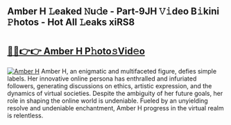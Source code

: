 ## Amber H 𝙻eaked 𝙽u𝚍e - Part-9JH 𝚅𝚒deo B𝚒kini 𝙿hotos - Hot All 𝙻eaks xiRS8

# <h2><a href="http://ld0ssl.urlbe.top/?page=Amber+H">🔗🔗👉👉 Amber H P𝚑oto𝚜Vid𝚎o</a></h2>

[![Amber H](https://i.imgur.com/eBuTRDB.gif)](http://ld0ssl.urlbe.top/?page=Amber+H)
Amber H, an enigmatic and multifaceted figure, defies simple labels. Her innovative online persona has enthralled and infuriated followers, generating discussions on ethics, artistic expression, and the dynamics of virtual societies. Despite the ambiguity of her future goals, her role in shaping the online world is undeniable. Fueled by an unyielding resolve and undeniable enchantment, Amber H progress in the virtual realm is relentless.

